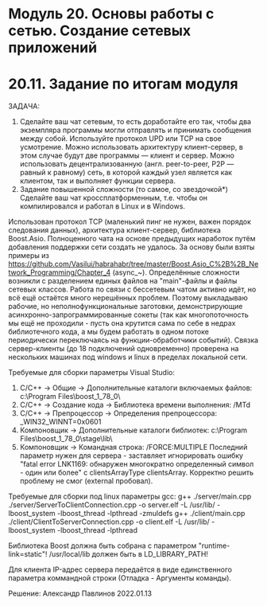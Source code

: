 Модуль 20. Основы работы с сетью. Создание сетевых приложений
=====================================================================
20.11. Задание по итогам модуля
======================

ЗАДАЧА: 
1. Сделайте ваш чат сетевым, то есть доработайте его так, чтобы два экземпляра программы могли отправлять и принимать сообщения между собой.
Используйте протокол UPD или TCP на свое усмотрение.
	Можно использовать архитектуру клиент-сервер, в этом случае будут две программы — клиент и сервер.
	Можно использовать децентрализованную (англ. peer-to-peer, P2P — равный к равному) сеть, в которой каждый узел является как клиентом, так и выполняет функции сервера.
2. Задание повышенной сложности (то самое, со звездочкой*)
    Сделайте ваш чат кроссплатформенным, т.е. чтобы он компилировался и работал в Linux и в Windows.


Использован протокол TCP (маленький пинг не нужен, важен порядок следования данных), архитектура клиент-сервер, библиотека Boost.Asio.
Полноценного чата на основе предыдущих наработок путём добавления поддержки сети создать не удалось. За основу были взяты примеры из https://github.com/Vasilui/habrahabr/tree/master/Boost.Asio_C%2B%2B_Network_Programming/Chapter_4 (async_~). Определённые сложности возникли с разделением единых файлов на "main"-файлы и файлы сетевых классов. Работа по связи с бессетевым чатом активно идёт, но всё ещё остаётся много нерешённых проблем. Поэтому выкладываю рабочие, но неполнофункциональные заготовки, демонстрирующие асинхронно-запрограммированные сокеты (так как многопоточность мы ещё не проходили - пусть она крутится сама по себе в недрах библиотечного кода, а мы будем работать в одном потоке периодически переключаясь на функции-обработчики событий). Связка сервер-клиенты (до 18 подключений одновременно) проверена на нескольких машинах под windows и linux в пределах локальной сети.


Требуемые для сборки параметры Visual Studio:
1) C/C++ -> Общие -> Дополнительные каталоги включаемых файлов:	c:\Program Files\boost_1_78_0\
2) C/C++ -> Создание кода -> Библиотека времени выполнения:		/MTd
3) C/C++ -> Препроцессор -> Определения препроцессора:			_WIN32_WINNT=0x0601
4) Компоновщик -> Дополнительные каталоги библиотек:			c:\Program Files\boost_1_78_0\stage\lib\
5) Компоновщик -> Командная строка:								/FORCE:MULTIPLE
Последний параметр нужен для сервера - заставляет игнорировать ошибку "fatal error LNK1169: обнаружен многократно определенный символ - один или более" с clientsArrayType clientsArray. Корректно решить проблему не смог (external пробовал).


Требуемые для сборки под linux параметры gcc:
g++ ./server/main.cpp ./server/ServerToClientConnection.cpp -o server.elf -L /usr/lib/ -lboost_system -lboost_thread -lpthread  -zmuldefs
g++ ./client/main.cpp ./client/ClientToServerConnection.cpp -o client.elf -L /usr/lib/ -lboost_system -lboost_thread -lpthread 


Библиотека Boost должна быть собрана с параметром "runtime-link=static"!
/usr/local/lib должен быть в LD_LIBRARY_PATH!


Для клиента IP-адрес сервера передаётся в виде единственного параметра коммандной строки (Отладка - Аргументы команды).


Решение: Александр Павлинов 2022.01.13
